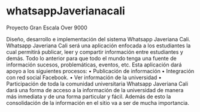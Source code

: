 whatsappJaverianacali
=====================

Proyecto Gran Escala Over 9000

Diseño, desarrollo e implementación del sistema Whatsapp Javeriana Cali. Whatsapp Javeriana Cali será una aplicación enfocada a los estudiantes la cual permitirá publicar, leer y compartir información entre estudiantes y demás. Todo lo anterior para que todo el mundo tenga una fuente de información sucesos, problemáticas, eventos, etc. Esta aplicación dará apoyo a los siguientes procesos: • Publicación de información • Integración con red social Facebook. • Ver información de la universidad • Participación de toda la comunidad universitaria Whatsapp Javeriana Cali dará una forma de acceso a la información de la universidad de manera más inmediata y de una forma particular y fácil. Además de esto la consolidación de la información en el sitio va a ser de mucha importancia.